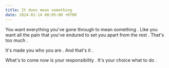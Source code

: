 ```yaml
---
title: It does mean something
date: 2024-01-14 00:05:00 +0700
---
```


You want everything you've gone through to mean something . Like you want all the pain that you've endured to set you apart from the rest . That's too much . 

It's made you who you are . And that's it . 

What's to come now is your responsibility . It's your choice what to do . 
